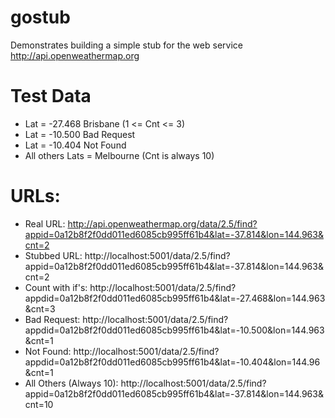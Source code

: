 # gostub
Demonstrates building a simple stub for the web service http://api.openweathermap.org

# Test Data
* Lat = -27.468 Brisbane (1 <= Cnt <= 3) 
* Lat = -10.500 Bad Request
* Lat = -10.404 Not Found
* All others Lats = Melbourne (Cnt is always 10)

# URLs:
* Real URL:
 http://api.openweathermap.org/data/2.5/find?appid=0a12b8f2f0dd011ed6085cb995ff61b4&lat=-37.814&lon=144.963&cnt=2
* Stubbed URL: 
 http://localhost:5001/data/2.5/find?appid=0a12b8f2f0dd011ed6085cb995ff61b4&lat=-37.814&lon=144.963&cnt=2		
* Count with if's:
 http://localhost:5001/data/2.5/find?appdid=0a12b8f2f0dd011ed6085cb995ff61b4&lat=-27.468&lon=144.963&cnt=3
* Bad Request:
 http://localhost:5001/data/2.5/find?appdid=0a12b8f2f0dd011ed6085cb995ff61b4&lat=-10.500&lon=144.963&cnt=1
* Not Found:
 http://localhost:5001/data/2.5/find?appdid=0a12b8f2f0dd011ed6085cb995ff61b4&lat=-10.404&lon=144.96&cnt=1
* All Others (Always 10):
 http://localhost:5001/data/2.5/find?appid=0a12b8f2f0dd011ed6085cb995ff61b4&lat=-37.814&lon=144.963&cnt=10
 
